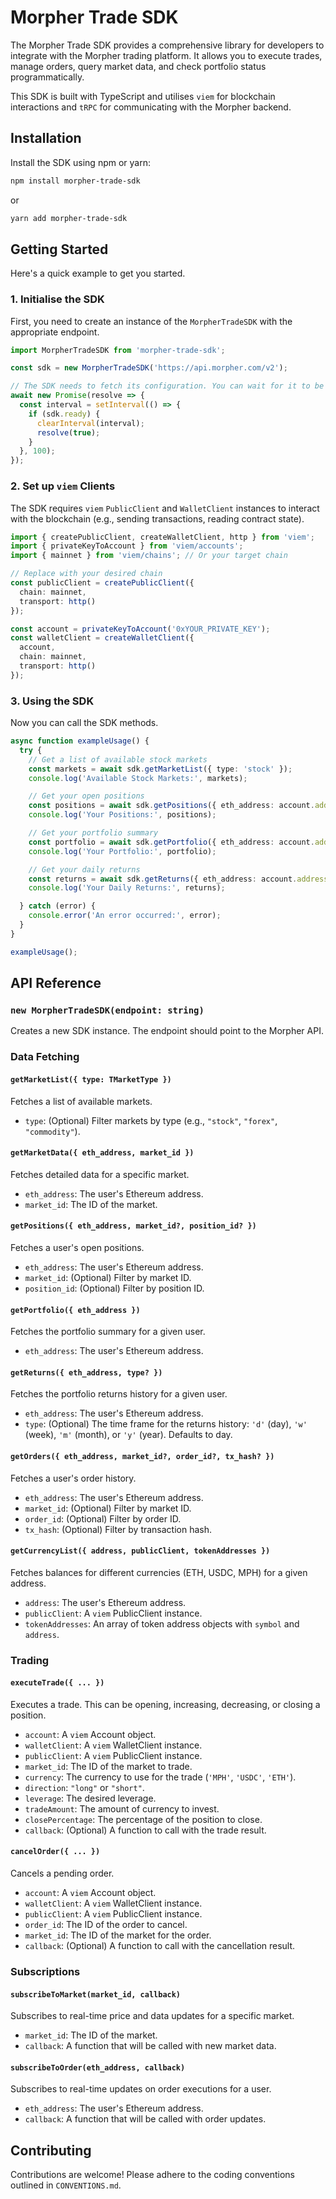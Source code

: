 # Morpher Trade SDK

The Morpher Trade SDK provides a comprehensive library for developers to integrate with the Morpher trading platform. It allows you to execute trades, manage orders, query market data, and check portfolio status programmatically.

This SDK is built with TypeScript and utilises `viem` for blockchain interactions and `tRPC` for communicating with the Morpher backend.

## Installation

Install the SDK using npm or yarn:

```bash
npm install morpher-trade-sdk
```
or
```bash
yarn add morpher-trade-sdk
```

## Getting Started

Here's a quick example to get you started.

### 1. Initialise the SDK

First, you need to create an instance of the `MorpherTradeSDK` with the appropriate endpoint.

```typescript
import MorpherTradeSDK from 'morpher-trade-sdk';

const sdk = new MorpherTradeSDK('https://api.morpher.com/v2');

// The SDK needs to fetch its configuration. You can wait for it to be ready.
await new Promise(resolve => {
  const interval = setInterval(() => {
    if (sdk.ready) {
      clearInterval(interval);
      resolve(true);
    }
  }, 100);
});
```

### 2. Set up `viem` Clients

The SDK requires `viem` `PublicClient` and `WalletClient` instances to interact with the blockchain (e.g., sending transactions, reading contract state).

```typescript
import { createPublicClient, createWalletClient, http } from 'viem';
import { privateKeyToAccount } from 'viem/accounts';
import { mainnet } from 'viem/chains'; // Or your target chain

// Replace with your desired chain
const publicClient = createPublicClient({
  chain: mainnet,
  transport: http()
});

const account = privateKeyToAccount('0xYOUR_PRIVATE_KEY');
const walletClient = createWalletClient({
  account,
  chain: mainnet,
  transport: http()
});
```

### 3. Using the SDK

Now you can call the SDK methods.

```typescript
async function exampleUsage() {
  try {
    // Get a list of available stock markets
    const markets = await sdk.getMarketList({ type: 'stock' });
    console.log('Available Stock Markets:', markets);

    // Get your open positions
    const positions = await sdk.getPositions({ eth_address: account.address });
    console.log('Your Positions:', positions);

    // Get your portfolio summary
    const portfolio = await sdk.getPortfolio({ eth_address: account.address });
    console.log('Your Portfolio:', portfolio);

    // Get your daily returns
    const returns = await sdk.getReturns({ eth_address: account.address, type: 'd' });
    console.log('Your Daily Returns:', returns);

  } catch (error) {
    console.error('An error occurred:', error);
  }
}

exampleUsage();
```

## API Reference

### `new MorpherTradeSDK(endpoint: string)`
Creates a new SDK instance. The endpoint should point to the Morpher API.

### Data Fetching

#### `getMarketList({ type: TMarketType })`
Fetches a list of available markets.
- `type`: (Optional) Filter markets by type (e.g., `"stock"`, `"forex"`, `"commodity"`).

#### `getMarketData({ eth_address, market_id })`
Fetches detailed data for a specific market.
- `eth_address`: The user's Ethereum address.
- `market_id`: The ID of the market.

#### `getPositions({ eth_address, market_id?, position_id? })`
Fetches a user's open positions.
- `eth_address`: The user's Ethereum address.
- `market_id`: (Optional) Filter by market ID.
- `position_id`: (Optional) Filter by position ID.

#### `getPortfolio({ eth_address })`
Fetches the portfolio summary for a given user.
- `eth_address`: The user's Ethereum address.

#### `getReturns({ eth_address, type? })`
Fetches the portfolio returns history for a given user.
- `eth_address`: The user's Ethereum address.
- `type`: (Optional) The time frame for the returns history: `'d'` (day), `'w'` (week), `'m'` (month), or `'y'` (year). Defaults to day.

#### `getOrders({ eth_address, market_id?, order_id?, tx_hash? })`
Fetches a user's order history.
- `eth_address`: The user's Ethereum address.
- `market_id`: (Optional) Filter by market ID.
- `order_id`: (Optional) Filter by order ID.
- `tx_hash`: (Optional) Filter by transaction hash.

#### `getCurrencyList({ address, publicClient, tokenAddresses })`
Fetches balances for different currencies (ETH, USDC, MPH) for a given address.
- `address`: The user's Ethereum address.
- `publicClient`: A `viem` PublicClient instance.
- `tokenAddresses`: An array of token address objects with `symbol` and `address`.

### Trading

#### `executeTrade({ ... })`
Executes a trade. This can be opening, increasing, decreasing, or closing a position.
- `account`: A `viem` Account object.
- `walletClient`: A `viem` WalletClient instance.
- `publicClient`: A `viem` PublicClient instance.
- `market_id`: The ID of the market to trade.
- `currency`: The currency to use for the trade (`'MPH'`, `'USDC'`, `'ETH'`).
- `direction`: `"long"` or `"short"`.
- `leverage`: The desired leverage.
- `tradeAmount`: The amount of currency to invest.
- `closePercentage`: The percentage of the position to close.
- `callback`: (Optional) A function to call with the trade result.

#### `cancelOrder({ ... })`
Cancels a pending order.
- `account`: A `viem` Account object.
- `walletClient`: A `viem` WalletClient instance.
- `publicClient`: A `viem` PublicClient instance.
- `order_id`: The ID of the order to cancel.
- `market_id`: The ID of the market for the order.
- `callback`: (Optional) A function to call with the cancellation result.

### Subscriptions

#### `subscribeToMarket(market_id, callback)`
Subscribes to real-time price and data updates for a specific market.
- `market_id`: The ID of the market.
- `callback`: A function that will be called with new market data.

#### `subscribeToOrder(eth_address, callback)`
Subscribes to real-time updates on order executions for a user.
- `eth_address`: The user's Ethereum address.
- `callback`: A function that will be called with order updates.

## Contributing

Contributions are welcome! Please adhere to the coding conventions outlined in `CONVENTIONS.md`.
